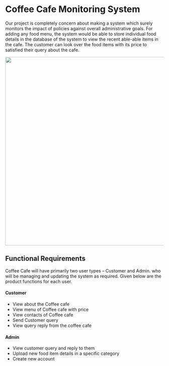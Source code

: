 # Coffee Cafe Monitoring System

Our project is completely concern about making a system which surely monitors the impact of policies against overall administrative goals.
For adding any food menu, the system would be able to store individual food details in the database of the system to view the recent able-able items in the cafe. 
The customer can look over the food items with its price to satisfied their query about the cafe. 

<p align="center">
    <img width="600" src="https://github.com/sharminislamshroddha/coffee_cafe_monitoring_system/assets/133664253/a89c1871-3813-4f57-a181-b7612f3d00a7">
</p>

## Functional Requirements

Coffee Cafe will have primarily two user types – Customer and Admin. who will be managing and updating the system as required. Given below are the product functions for each user.

#### Customer
* View about the Coffee cafe
* View menu of Coffee cafe with price
* View contacts of Coffee cafe
* Send Customer query
* View query reply from the coffee cafe
#### Admin
* View customer query and reply to them
* Upload new food item details in a specific category
* Create new account

